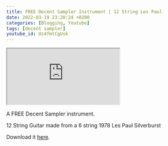 ```yaml
---
title: FREE Decent Sampler Instrument | 12 String Les Paul
date: 2022-03-19 23:20:24 +0200
categories: [Blogging, Youtube]
tags: [decent sampler]
youtube_id: Uz4fmtCgUsk
---
```


<div class="embed-responsive embed-responsive-16by9" >
    <iframe class="embed-responsive-item"  src="https://www.youtube.com/embed/{{ page.youtube_id }}"></iframe>
</div>

A FREE Decent Sampler instrument.

12 String Guitar made from a 6 string 1978 Les Paul Silverburst

Download it <a href="https://www.mediafire.com/file/8cxmxhngzmc8hc8/12+String+Les+Paul.dslibrary/file">here</a>.
